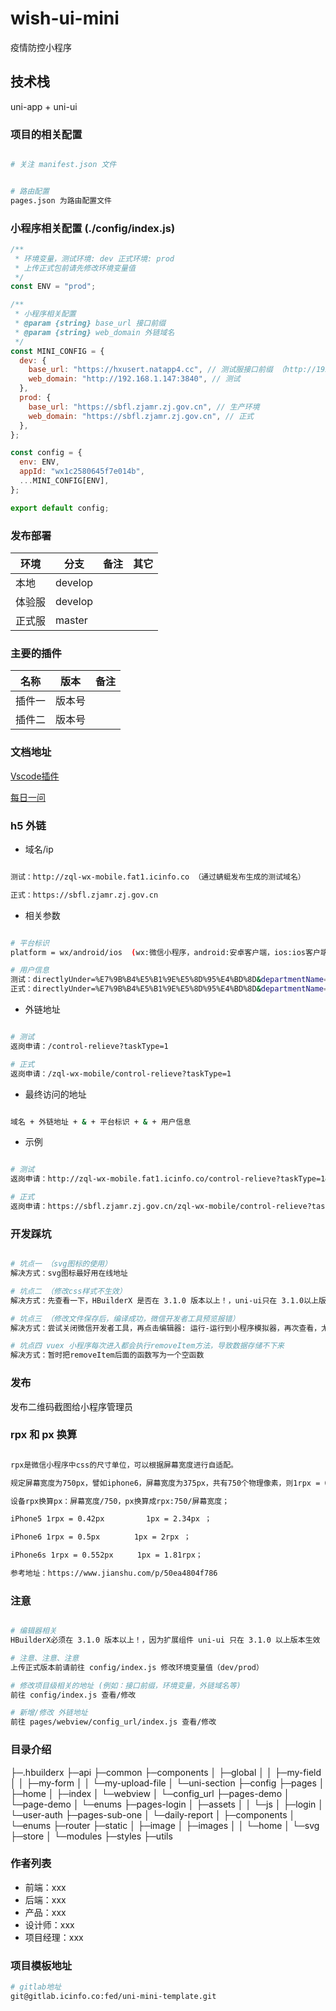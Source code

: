 # wish-ui-mini

疫情防控小程序

## 技术栈

uni-app + uni-ui

### 项目的相关配置

```bash

# 关注 manifest.json 文件


# 路由配置
pages.json 为路由配置文件

```

### 小程序相关配置 (./config/index.js)

```js
/**
 * 环境变量，测试环境: dev 正式环境: prod
 * 上传正式包前请先修改环境变量值
 */
const ENV = "prod";

/**
 * 小程序相关配置
 * @param {string} base_url 接口前缀
 * @param {string} web_domain 外链域名
 */
const MINI_CONFIG = {
  dev: {
    base_url: "https://hxusert.natapp4.cc", // 测试服接口前缀 （http://192.168.1.197:8000映射到该域名）
    web_domain: "http://192.168.1.147:3840", // 测试
  },
  prod: {
    base_url: "https://sbfl.zjamr.zj.gov.cn", // 生产环境
    web_domain: "https://sbfl.zjamr.zj.gov.cn", // 正式
  },
};

const config = {
  env: ENV,
  appId: "wx1c2580645f7e014b",
  ...MINI_CONFIG[ENV],
};

export default config;
```

### 发布部署

| 环境   | 分支    | 备注 | 其它 |
| ------ | ------- | ---- | ---- |
| 本地   | develop |      |      |
| 体验服 | develop |      |      |
| 正式服 | master  |      |      |

### 主要的插件

| 名称   | 版本   | 备注 |
| ------ | ------ | ---- |
| 插件一 | 版本号 |      |
| 插件二 | 版本号 |      |

### 文档地址

[Vscode插件](https://www.yuque.com/qingtanweishuishaxiao/zy1h29/hcny15)

[每日一问](https://www.yuque.com/qingtanweishuishaxiao/klu2qt)

### h5 外链

- 域名/ip

```bash

测试：http://zql-wx-mobile.fat1.icinfo.co （通过蜻蜓发布生成的测试域名）

正式：https://sbfl.zjamr.zj.gov.cn

```

- 相关参数

```bash

# 平台标识
platform = wx/android/ios  (wx:微信小程序，android:安卓客户端，ios:ios客户端)

# 用户信息
测试：directlyUnder=%E7%9B%B4%E5%B1%9E%E5%8D%95%E4%BD%8D&departmentName=%E6%95%B0%E5%AA%92%E4%B8%AD%E5%BF%83&orgName=%E7%BB%BC%E5%90%88%E5%8A%9E%E5%85%AC%E5%AE%A4&userName=%E8%94%A1%E4%BD%B3%E5%A3%B0&userPhone=11111111117&returnApprovalRoles=%E7%94%B3%E8%AF%B7%E5%8F%91%E8%B5%B7%E4%BA%BA&personnelReportRoles=%E4%B8%8A%E6%8A%A5%E4%BA%BA&accessApprovalRoles=%E5%AE%A1%E6%89%B9%E4%BA%BA&preventionFillRoles=&placeName=null&placeCode=null&address=null
正式：directlyUnder=%E7%9B%B4%E5%B1%9E%E5%8D%95%E4%BD%8D&departmentName=%E6%95%B0%E5%AA%92%E4%B8%AD%E5%BF%83&orgName=&userName=%E7%8E%8B%E7%91%9E%E9%98%B3&userPhone=17329620525&returnApprovalRoles=null&personnelReportRoles=null&accessApprovalRoles=null&preventionFillRoles=%E5%8D%95%E4%BD%8D%E7%AE%A1%E7%90%86%E5%91%98&placeName=null&placeCode=null&address=null

```

- 外链地址

```bash

# 测试
返岗申请：/control-relieve?taskType=1

# 正式
返岗申请：/zql-wx-mobile/control-relieve?taskType=1


```

- 最终访问的地址

```bash

域名 + 外链地址 + & + 平台标识 + & + 用户信息

```

- 示例

```bash

# 测试
返岗申请：http://zql-wx-mobile.fat1.icinfo.co/control-relieve?taskType=1&platform=wx&directlyUnder=%E7%9B%B4%E5%B1%9E%E5%8D%95%E4%BD%8D&departmentName=%E6%95%B0%E5%AA%92%E4%B8%AD%E5%BF%83&orgName=%E7%BB%BC%E5%90%88%E5%8A%9E%E5%85%AC%E5%AE%A4&userName=%E8%94%A1%E4%BD%B3%E5%A3%B0&userPhone=11111111117&returnApprovalRoles=%E7%94%B3%E8%AF%B7%E5%8F%91%E8%B5%B7%E4%BA%BA&personnelReportRoles=%E4%B8%8A%E6%8A%A5%E4%BA%BA&accessApprovalRoles=%E5%AE%A1%E6%89%B9%E4%BA%BA&preventionFillRoles=&placeName=null&placeCode=null&address=null

# 正式
返岗申请：https://sbfl.zjamr.zj.gov.cn/zql-wx-mobile/control-relieve?taskType=1&platform=wx&directlyUnder=%E7%9B%B4%E5%B1%9E%E5%8D%95%E4%BD%8D&departmentName=%E6%95%B0%E5%AA%92%E4%B8%AD%E5%BF%83&orgName=&userName=%E7%8E%8B%E7%91%9E%E9%98%B3&userPhone=17329620525&returnApprovalRoles=null&personnelReportRoles=null&accessApprovalRoles=null&preventionFillRoles=%E5%8D%95%E4%BD%8D%E7%AE%A1%E7%90%86%E5%91%98&placeName=null&placeCode=null&address=null

```

### 开发踩坑

```bash

# 坑点一 （svg图标的使用）
解决方式：svg图标最好用在线地址

# 坑点二 （修改css样式不生效）
解决方式：先查看一下，HBuilderX 是否在 3.1.0 版本以上！，uni-ui只在 3.1.0以上版本生效

# 坑点三 （修改文件保存后，编译成功，微信开发者工具预览报错）
解决方式：尝试关闭微信开发者工具，再点击编辑器: 运行-运行到小程序模拟器，再次查看，尤其是配置文件修改后，一般都会报错

# 坑点四 vuex 小程序每次进入都会执行removeItem方法，导致数据存储不下来
解决方式：暂时把removeItem后面的函数写为一个空函数

```

### 发布

发布二维码截图给小程序管理员

### rpx 和 px 换算

```bash

rpx是微信小程序中css的尺寸单位，可以根据屏幕宽度进行自适配。

规定屏幕宽度为750px，譬如iphone6，屏幕宽度为375px，共有750个物理像素，则1rpx = 0.5px。

设备rpx换算px：屏幕宽度/750，px换算成rpx:750/屏幕宽度；

iPhone5 1rpx = 0.42px 　　     1px = 2.34px ；

iPhone6 1rpx = 0.5px 　　　　1px = 2rpx ；

iPhone6s 1rpx = 0.552px 　　 1px = 1.81rpx；

参考地址：https://www.jianshu.com/p/50ea4804f786

```

### 注意

```bash

# 编辑器相关
HBuilderX必须在 3.1.0 版本以上！，因为扩展组件 uni-ui 只在 3.1.0 以上版本生效

# 注意、注意、注意
上传正式版本前请前往 config/index.js 修改环境变量值（dev/prod）

# 修改项目级相关的地址 (例如：接口前缀，环境变量，外链域名等)
前往 config/index.js 查看/修改

# 新增/修改 外链地址
前往 pages/webview/config_url/index.js 查看/修改

```

### 目录介绍

├─.hbuilderx
├─api
├─common
├─components
│ ├─global
│ │ ├─my-field
│ │ ├─my-form
│ │ └─my-upload-file
│ └─uni-section
├─config
├─pages
│ ├─home
│ ├─index
│ └─webview
│ └─config_url
├─pages-demo
│ └─page-demo
│ └─enums
├─pages-login
│ ├─assets
│ │ └─js
│ ├─login
│ └─user-auth
├─pages-sub-one
│ └─daily-report
│ ├─components
│ └─enums
├─router
├─static
│ ├─image
│ ├─images
│ │ └─home
│ └─svg
├─store
│ └─modules
├─styles
├─utils

### 作者列表

- 前端：xxx
- 后端：xxx
- 产品：xxx
- 设计师：xxx
- 项目经理：xxx

### 项目模板地址

```bash
# gitlab地址
git@gitlab.icinfo.co:fed/uni-mini-template.git

```
